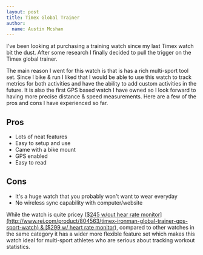 ```yaml
---
layout: post
title: Timex Global Trainer
author:
  name: Austin Mcshan
---
```

I've been looking at purchasing a training watch since my last Timex watch bit the dust. After some research I finally decided to pull the trigger on the Timex global trainer.

The main reason I went for this watch is that is has a rich multi-sport tool set. Since I bike & run I liked that I would be able to use this watch to track metrics for both activities and have the ability to add custom activities in the future. It is also the first GPS based watch I have owned so I look forward to having more precise distance & speed measurements. Here are a few of the pros and cons I have experienced so far.

## Pros ##
- Lots of neat features
- Easy to setup and use
- Came with a bike mount
- GPS enabled
- Easy to read

## Cons ##
- It's a huge watch that you  probably won't want to wear everyday
- No wireless sync capability with computer/website

While the watch is quite pricey ([$245 w/out hear rate monitor](http://www.rei.com/product/804563/timex-ironman-global-trainer-gps-sport-watch) & [$299 w/ heart rate monitor](http://www.rei.com/product/804564/timex-ironman-global-trainer-gps-sport-watch-with-heart-rate-monitor)), compared to other watches in the same category it has a wider more flexible feature set which makes this watch ideal for multi-sport athletes who are serious about tracking workout statistics. 
